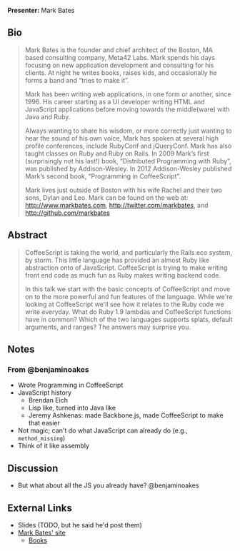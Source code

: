 **Presenter:** Mark Bates

## Bio

> Mark Bates is the founder and chief architect of the Boston, MA based consulting company, Meta42 Labs. Mark spends his days focusing on new application development and consulting for his clients. At night he writes books, raises kids, and occasionally he forms a band and “tries to make it”.
>
> Mark has been writing web applications, in one form or another, since 1996. His career starting as a UI developer writing HTML and JavaScript applications before moving towards the middle(ware) with Java and Ruby.
>
> Always wanting to share his wisdom, or more correctly just wanting to hear the sound of his own voice, Mark has spoken at several high profile conferences, include RubyConf and jQueryConf. Mark has also taught classes on Ruby and Ruby on Rails. In 2009 Mark’s first (surprisingly not his last!) book, “Distributed Programming with Ruby”, was published by Addison-Wesley. In 2012 Addison-Wesley published Mark’s second book, “Programming in CoffeeScript”.
>
> Mark lives just outside of Boston with his wife Rachel and their two sons, Dylan and Leo. Mark can be found on the web at: http://www.markbates.com, http://twitter.com/markbates, and http://github.com/markbates

## Abstract

> CoffeeScript is taking the world, and particularly the Rails eco system, by storm. This little language has provided an almost Ruby like abstraction onto of JavaScript. CoffeeScript is trying to make writing  front end code as much fun as Ruby makes writing backend code.
>
> In this talk we start with the basic concepts of CoffeeScript and move on to the more powerful and fun features of the language. While we're looking at CoffeeScript we'll see how it relates to the Ruby code we write everyday. What do Ruby 1.9 lambdas and CoffeeScript functions have in common? Which of the two languages supports splats, default arguments, and ranges? The answers may surprise you.

## Notes

### From @benjaminoakes

* Wrote Programming in CoffeeScript
* JavaScript history
    * Brendan Eich
    * Lisp like, turned into Java like
    * Jeremy Ashkenas: made Backbone.js, made CoffeeScript to make that easier
* Not magic; can't do what JavaScript can already do (e.g., `method_missing`)
* Think of it like assembly

## Discussion

* But what about all the JS you already have?  @benjaminoakes

## External Links

* Slides (TODO, but he said he'd post them)
* [Mark Bates' site](http://www.markbates.com/)
    * [Books](http://metabates.com/books.html)
